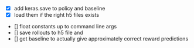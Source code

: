 -   [x] add keras.save to policy and baseline
-   [x] load them if the right h5 files exists
-   [] float constants up to command line args
-   [] save rollouts to h5 file and
-   [] get baseline to actually give approximately correct reward
    predictions
